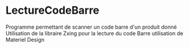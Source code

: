 # LectureCodeBarre
Programme permettant de scanner un code barre d'un produit donné
Utilisation de la libraire Zxing pour la lecture du code Barre 
utilisation de Materiel Design 

